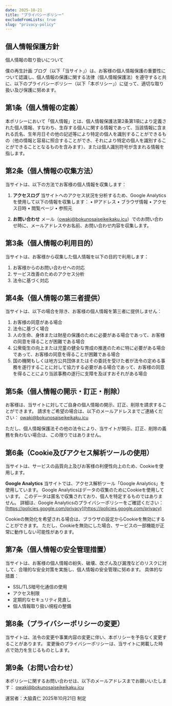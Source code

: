 ```yaml
---
date: 2025-10-21
title: "プライバシーポリシー"
excludeFromLists: true
slug: "privacy-policy"
---
```


## 個人情報保護方針
個人情報の取り扱いについて

僕の再生計画 ブログ（以下「当サイト」）は、お客様の個人情報保護の重要性について認識し、個人情報の保護に関する法律（個人情報保護法）を遵守すると共に、以下のプライバシーポリシー（以下「本ポリシー」）に従って、適切な取り扱い及び保護に努めます。

## 第1条（個人情報の定義）
本ポリシーにおいて「個人情報」とは、個人情報保護法第2条第1項により定義された個人情報、すなわち、生存する個人に関する情報であって、当該情報に含まれる氏名、生年月日その他の記述等により特定の個人を識別することができるもの（他の情報と容易に照合することができ、それにより特定の個人を識別することができることとなるものを含みます）、または個人識別符号が含まれる情報を指します。

## 第2条（個人情報の収集方法）
当サイトは、以下の方法でお客様の個人情報を収集します：

1. **アクセスログ**
   当サイトへのアクセス状況を分析するため、Google Analyticsを使用して以下の情報を収集します：
   • IPアドレス
   • ブラウザ情報
   • アクセス日時
   • 閲覧ページ
   • 参照元

2. **お問い合わせ**
   メール（owaki@bokunosaiseikeikaku.icu）でのお問い合わせ時に、メールアドレスやお名前、お問い合わせ内容を収集します。

## 第3条（個人情報の利用目的）
当サイトは、お客様から収集した個人情報を以下の目的で利用します：

1. お客様からのお問い合わせへの対応
2. サービス改善のためのアクセス分析
3. 法令に基づく対応

## 第4条（個人情報の第三者提供）
当サイトは、以下の場合を除き、お客様の個人情報を第三者に提供しません：

1. お客様の同意がある場合
2. 法令に基づく場合
3. 人の生命、身体または財産の保護のために必要がある場合であって、お客様の同意を得ることが困難である場合
4. 公衆衛生の向上または児童の健全な育成の推進のために特に必要がある場合であって、お客様の同意を得ることが困難である場合
5. 国の機関もしくは地方公共団体またはその委託を受けた者が法令の定める事務を遂行することに対して協力する必要がある場合であって、お客様の同意を得ることにより当該事務の遂行に支障を及ぼすおそれがある場合

## 第5条（個人情報の開示・訂正・削除）
お客様は、当サイトに対してご自身の個人情報の開示、訂正、削除を請求することができます。
請求をご希望の場合は、以下のメールアドレスまでご連絡ください：
owaki@bokunosaiseikeikaku.icu

ただし、個人情報保護法その他の法令により、当サイトが開示、訂正、削除の義務を負わない場合は、この限りではありません。

## 第6条（Cookie及びアクセス解析ツールの使用）
当サイトは、サービスの品質向上及びお客様の利便性向上のため、Cookieを使用します。

**Google Analytics**
当サイトでは、アクセス解析ツール「Google Analytics」を使用しています。
Google Analyticsはデータの収集のためにCookieを使用しています。
このデータは匿名で収集されており、個人を特定するものではありません。
詳細は、Google Analyticsのプライバシーポリシーをご確認ください：
[https://policies.google.com/privacy](https://policies.google.com/privacy)

Cookieの無効化を希望される場合は、ブラウザの設定からCookieを無効にすることができます。
ただし、Cookieを無効にした場合、サービスの一部機能が正常に動作しない可能性があります。

## 第7条（個人情報の安全管理措置）
当サイトは、お客様の個人情報の紛失、破壊、改ざん及び漏洩などのリスクに対して、合理的な安全対策を実施し、個人情報の安全管理に努めます。
具体的な措置：
- SSL/TLS暗号化通信の使用
- アクセス制限
- 定期的なセキュリティ見直し
- 個人情報取り扱い規程の整備

## 第8条（プライバシーポリシーの変更）
当サイトは、法令の変更や事業内容の変更に伴い、本ポリシーを予告なく変更することがあります。
変更後のプライバシーポリシーは、当サイトに掲載した時点で効力を生じるものとします。

## 第9条（お問い合わせ）
本ポリシーに関するお問い合わせは、以下のメールアドレスまでお願いいたします：
owaki@bokunosaiseikeikaku.icu

運営者：大脇貴仁
2025年10月21日 制定
